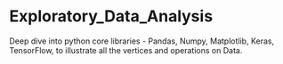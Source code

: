 # Exploratory_Data_Analysis
Deep dive into  python core libraries - Pandas, Numpy, Matplotlib, Keras, TensorFlow,
to illustrate all the vertices and operations on Data.
